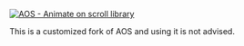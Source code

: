 [![AOS - Animate on scroll library](https://s32.postimg.org/ktvt59hol/aos_header.png)](http://michalsnik.github.io/aos/)

This is a customized fork of AOS and using it is not advised.
